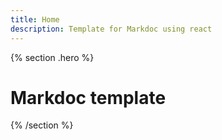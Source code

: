 ```yaml
---
title: Home
description: Template for Markdoc using react
---
```


{% section .hero %}

# Markdoc template

{% /section %}